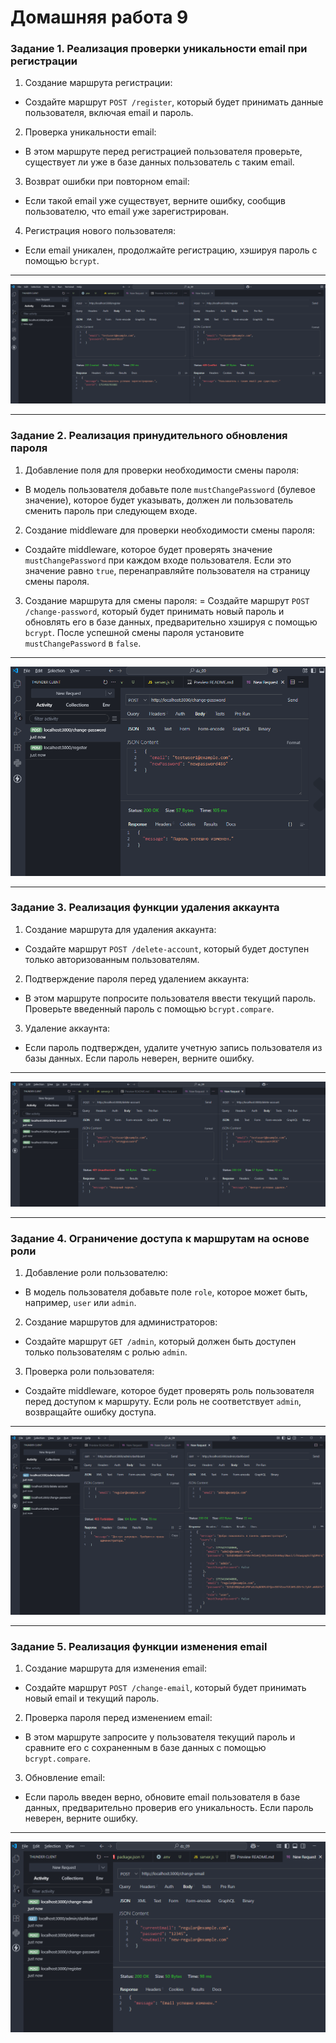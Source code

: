 # Домашняя работа 9


### Задание 1. Реализация проверки уникальности email при регистрации

1. Создание маршрута регистрации:
- Создайте маршрут `POST /register`, который будет принимать данные пользователя, включая email и пароль.

2. Проверка уникальности email:
- В этом маршруте перед регистрацией пользователя проверьте, существует ли уже в базе данных пользователь с таким email.

3. Возврат ошибки при повторном email:
- Если такой email уже существует, верните ошибку, сообщив пользователю, что email уже зарегистрирован.

4. Регистрация нового пользователя:
- Если email уникален, продолжайте регистрацию, хэшируя пароль с помощью `bcrypt`.

---

![скриншот](./images/img01.png)

---

### Задание 2. Реализация принудительного обновления пароля

1. Добавление поля для проверки необходимости смены пароля:
- В модель пользователя добавьте поле `mustChangePassword` (булевое значение), которое будет указывать, должен ли пользователь сменить пароль при следующем входе.

2. Создание middleware для проверки необходимости смены пароля:
- Создайте middleware, которое будет проверять значение `mustChangePassword` при каждом входе пользователя. Если это значение равно `true`, перенаправляйте пользователя на страницу смены пароля.

3. Создание маршрута для смены пароля:
= Создайте маршрут `POST /change-password`, который будет принимать новый пароль и обновлять его в базе данных, предварительно хэшируя с помощью `bcrypt`. После успешной смены пароля установите `mustChangePassword` в `false`.
    
---

![скриншот](./images/img02.png)

---

### Задание 3. Реализация функции удаления аккаунта

1. Создание маршрута для удаления аккаунта:
- Создайте маршрут `POST /delete-account`, который будет доступен только авторизованным пользователям.

2. Подтверждение пароля перед удалением аккаунта:
- В этом маршруте попросите пользователя ввести текущий пароль. Проверьте введенный пароль с помощью `bcrypt.compare`.

3. Удаление аккаунта:
- Если пароль подтвержден, удалите учетную запись пользователя из базы данных. Если пароль неверен, верните ошибку.

---

![скриншот](./images/img03.png)

---

### Задание 4. Ограничение доступа к маршрутам на основе роли

1. Добавление роли пользователю:
- В модель пользователя добавьте поле `role`, которое может быть, например, `user` или `admin`.

2. Создание маршрутов для администраторов:
- Создайте маршрут `GET /admin`, который должен быть доступен только пользователям с ролью `admin`.

3. Проверка роли пользователя:
- Создайте middleware, которое будет проверять роль пользователя перед доступом к маршруту. Если роль не соответствует `admin`, возвращайте ошибку доступа.

---

![скриншот](./images/img04.png)

---

### Задание 5. Реализация функции изменения email

1. Создание маршрута для изменения email:
- Создайте маршрут `POST /change-email`, который будет принимать новый email и текущий пароль.

2. Проверка пароля перед изменением email:
- В этом маршруте запросите у пользователя текущий пароль и сравните его с сохраненным в базе данных с помощью `bcrypt.compare`.

3. Обновление email:
- Если пароль введен верно, обновите email пользователя в базе данных, предварительно проверив его уникальность. Если пароль неверен, верните ошибку.

---

![скриншот](./images/img05.png)